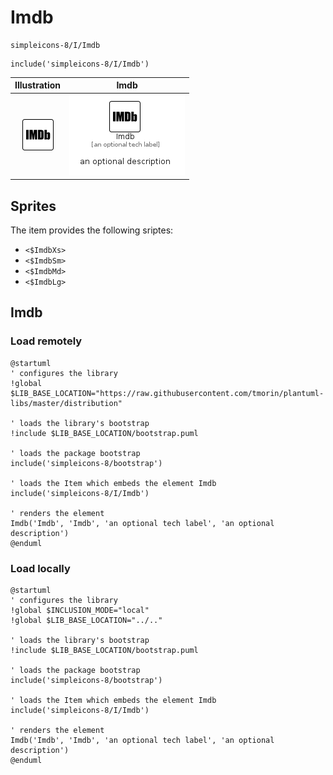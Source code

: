 # Imdb


```text
simpleicons-8/I/Imdb
```

```text
include('simpleicons-8/I/Imdb')
```



| Illustration | Imdb |
| :---: | :---: |
| ![illustration for Illustration](../../simpleicons-8/I/Imdb.png) | ![illustration for Imdb](../../simpleicons-8/I/Imdb.Local.png) |



## Sprites
The item provides the following sriptes:

- `<$ImdbXs>`
- `<$ImdbSm>`
- `<$ImdbMd>`
- `<$ImdbLg>`





## Imdb

### Load remotely
```plantuml
@startuml
' configures the library
!global $LIB_BASE_LOCATION="https://raw.githubusercontent.com/tmorin/plantuml-libs/master/distribution"

' loads the library's bootstrap
!include $LIB_BASE_LOCATION/bootstrap.puml

' loads the package bootstrap
include('simpleicons-8/bootstrap')

' loads the Item which embeds the element Imdb
include('simpleicons-8/I/Imdb')

' renders the element
Imdb('Imdb', 'Imdb', 'an optional tech label', 'an optional description')
@enduml
```

### Load locally
```plantuml
@startuml
' configures the library
!global $INCLUSION_MODE="local"
!global $LIB_BASE_LOCATION="../.."

' loads the library's bootstrap
!include $LIB_BASE_LOCATION/bootstrap.puml

' loads the package bootstrap
include('simpleicons-8/bootstrap')

' loads the Item which embeds the element Imdb
include('simpleicons-8/I/Imdb')

' renders the element
Imdb('Imdb', 'Imdb', 'an optional tech label', 'an optional description')
@enduml
```


